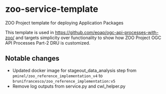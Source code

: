 # zoo-service-template

ZOO Project template for deploying Application Packages

This template is used in https://github.com/eoap/ogc-api-processes-with-zoo/ and targets simplicity over functionality to show how ZOO Project OGC API Processes Part-2 DRU is customized. 



## Notable changes

- Updated docker image for stageout_data_analysis step from `pminel/zoo_reference_implementation_v4` to `brunifrancesco/zoo_reference_implementation:v5`
- Remove log outputs from service.py and cwl_helper.py